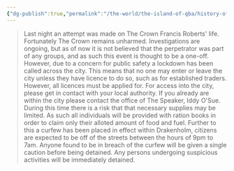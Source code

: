 ```yaml
---
{"dg-publish":true,"permalink":"/the-world/the-island-of-qba/history-of-the-island/newspaper-clippings/drakenholm-in-lockdown/"}
---
```


> Last night an attempt was made on The Crown Francis Roberts' life. Fortunately The Crown remains unharmed.
> Investigations are ongoing, but as of now it is not believed that the perpetrator was part of any groups, and as such this event is thought to be a one-off. However, due to a concern for public safety a lockdown has been called across the city. This means that no one may enter or leave the city unless they have licence to do so, such as for established traders. However, all licences must be applied for.
> For access into the city, please get in contact with your local authority. If you already are within the city please contact the office of The Speaker, Iddy O'Sue. 
 >During this time there is a risk that that necessary supplies may be limited. As such all individuals will be provided with ration books in order to claim only their alloted amount of food and fuel.
> Further to this a curfew has been placed in effect within Drakenholm, citizens are expected to be off of the streets between the hours of 9pm to 7am. Anyone found to be in breach of the curfew will be given a single caution before being detained. Any persons undergoing suspicious activities will be immediately detained.
